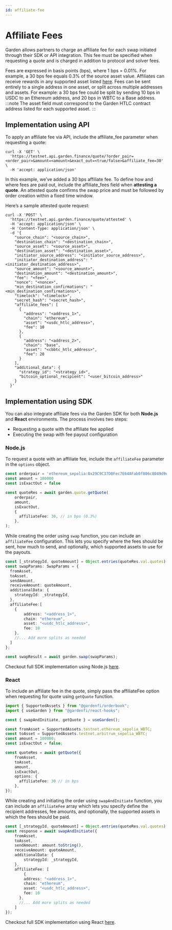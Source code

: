 ```yaml
---
id: affiliate-fee
---
```


# Affiliate Fees

Garden allows partners to charge an affiliate fee for each swap initiated through their SDK or API integration. This fee must be specified when requesting a quote and is charged in addition to protocol and solver fees.

Fees are expressed in basis points (bps), where 1 bps = 0.01%.
For example, a 30 bps fee equals 0.3% of the source asset value.
Affiliates can receive rewards in any supported asset listed [here](./SupportedChains.mdx). Fees can be sent entirely to a single address in one asset, or split across multiple addresses and assets.
For example: a 30 bps fee could be split by sending 10 bps in USDC to an Ethereum address, and 20 bps in WBTC to a Base address.
:::note
The asset field must correspond to the Garden HTLC contract address listed for each supported asset.
:::

## Implementation using API

To apply an affiliate fee via API, include the affiliate_fee parameter when requesting a quote:
```shell
curl -X 'GET' \
  'https://testnet.api.garden.finance/quote/?order_pair=<order_pair>&amount=<amount>&exact_out=<true/false>&affiliate_fee=30' \
  -H 'accept: application/json'
```
In this example, we’ve added a 30 bps affiliate fee.
To define how and where fees are paid out, include the affiliate_fees field when **attesting a quote**. An attested quote confirms the swap price and must be followed by order creation within a fixed time window.

Here’s a sample attested quote request:

```shell
curl -X 'POST' \
  'https://testnet.api.garden.finance/quote/attested' \
  -H 'accept: application/json' \
  -H 'Content-Type: application/json' \
  -d '{
    "source_chain": "<source_chain>",
    "destination_chain": "<destination_chain>",
    "source_asset": "<source_asset>",
    "destination_asset": "<destination_asset>",
    "initiator_source_address": "<initiator_source_address>",
    "initiator_destination_address": "<initiator_destination_address>",
    "source_amount": "<source_amount>",
    "destination_amount": "<destination_amount>",
    "fee": "<fee>",
    "nonce": "<nonce>",
    "min_destination_confirmations": "<min_destination_confirmations>",
    "timelock": "<timelock>",
    "secret_hash": "<secret_hash>",
    "affiliate_fees": [
      {
        "address": "<address_1>",
        "chain": "ethereum",
        "asset": "<usdc_htlc_address>",
        "fee": 10
      },
      {
        "address": "<address_2>",
        "chain": "base",
        "asset": "<cbbtc_htlc_address>",
        "fee": 20
      }
    ],
    "additional_data": {
      "strategy_id": "<strategy_id>",
      "bitcoin_optional_recipient": "<user_bitcoin_address>"
    }
  }'
```

## Implementation using SDK

You can also integrate affiliate fees via the Garden SDK for both **Node.js** and **React** environments. The process involves two steps:  
- Requesting a quote with the affiliate fee applied  
- Executing the swap with fee payout configuration

### Node.js

To request a quote with an affiliate fee, include the `affiliateFee` parameter in the `options` object.

```ts
const orderpair = 'ethereum_sepolia:0x29C9C37D0Fec7E64AFab0f806c8049d9e2f9B0b6::arbitrum_sepolia:0x795Dcb58d1cd4789169D5F938Ea05E17ecEB68cA'
const amount = 100000
const isExactOut = false

const quoteRes = await garden.quote.getQuote(
    orderpair,
    amount,
    isExactOut,
    {
      affiliateFee: 30, // in bps (0.3%)
    },
);
```
While creating the order using `swap` function, you can include an `affiliateFee` configuration. This lets you specify where the fees should be sent, how much to send, and optionally, which supported assets to use for the payouts.

```ts
const [_strategyId, quoteAmount] = Object.entries(quoteRes.val.quotes)[0];
const swapParams: SwapParams = {
  fromAsset,
  toAsset,
  sendAmount,
  receiveAmount: quoteAmount,
  additionalData: {
    strategyId: _strategyId,
  },
  affiliateFee:[
    {
        address: "<address_1>",
        chain: "ethereum",
        asset: "<usdc_htlc_address>",
        fee: 10
    },
    //... Add more splits as needed
  ]
};

const swapResult = await garden.swap(swapParams);
```
Checkout full SDK implementation using Node.js [here](./sdk/nodejs/Quickstart.md).


### React

To include an affiliate fee in the quote, simply pass the affiliateFee option when requesting for quote using `getQuote` function.

```ts
import { SupportedAssets } from "@gardenfi/orderbook";
import { useGarden } from "@gardenfi/react-hooks";

const { swapAndInitiate, getQuote } = useGarden();

const fromAsset = SupportedAssets.testnet.ethereum_sepolia_WBTC;
const toAsset = SupportedAssets.testnet.arbitrum_sepolia_WBTC;
const amount = 100000;
const isExactOut = false; 

const quoteRes = await getQuote({
    fromAsset,
    toAsset,
    amount,
    isExactOut,
    options: {
      affiliateFee: 30 // in bps
    },
});
```
While creating and initiating the order using `swapAndInitiate` function, you can include an `affiliateFee` array which lets you specify define the recipient addresses, fee amounts, and optionally, the supported assets in which the fees should be paid.

```ts
const [_strategyId, quoteAmount] = Object.entries(quoteRes.val.quotes)[0];
const response = await swapAndInitiate({
    fromAsset,
    toAsset,
    sendAmount: amount.toString(),
    receiveAmount: quoteAmount,
    additionalData: {
        strategyId: _strategyId,
    },
    affiliateFee: [
        {
        address: "<address_1>",
        chain: "ethereum",
        asset: "<usdc_htlc_address>",
        fee: 10
      },
      //... Add more splits as needed
    ]
});
```
Checkout full SDK implementation using React [here](./sdk/react/Quickstart.md).


